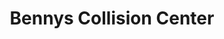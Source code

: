 ---
title: "Bennys Collision Center"
url: /grand-marais/bennys-collision-center/
shop: car repair
---
